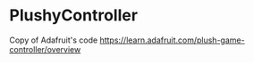 # PlushyController
Copy of Adafruit's code
https://learn.adafruit.com/plush-game-controller/overview